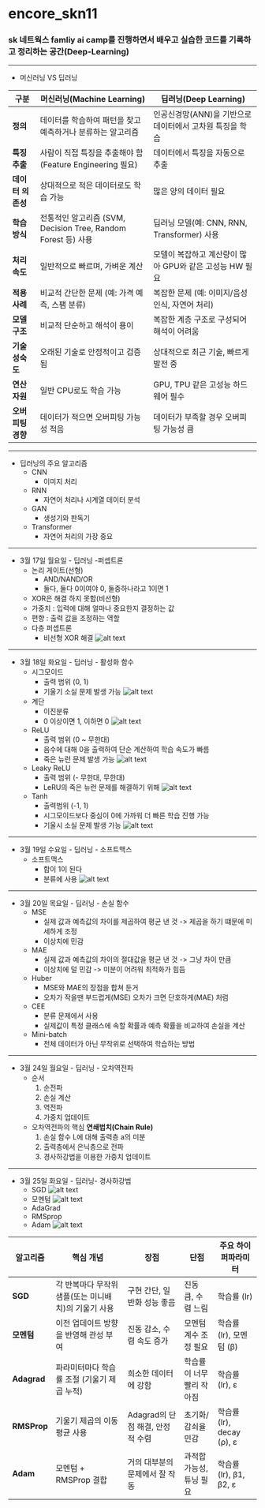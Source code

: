 # encore_skn11

### **sk 네트웍스 famliy ai camp를 진행하면서 배우고 실습한 코드를 기록하고 정리하는 공간(Deep-Learning)**


---

- 머신러닝 VS 딥러닝 

| **구분** | **머신러닝(Machine Learning)** | **딥러닝(Deep Learning)** |
| --- | --- | --- |
| **정의** | 데이터를 학습하여 패턴을 찾고 예측하거나 분류하는 알고리즘 | 인공신경망(ANN)을 기반으로 데이터에서 고차원 특징을 학습 |
| **특징 추출** | 사람이 직접 특징을 추출해야 함 (Feature Engineering 필요) | 데이터에서 특징을 자동으로 추출 |
| **데이터 의존성** | 상대적으로 적은 데이터로도 학습 가능 | 많은 양의 데이터 필요 |
| **학습 방식** | 전통적인 알고리즘 (SVM, Decision Tree, Random Forest 등) 사용 | 딥러닝 모델(예: CNN, RNN, Transformer) 사용 |
| **처리 속도** | 일반적으로 빠르며, 가벼운 계산 | 모델이 복잡하고 계산량이 많아 GPU와 같은 고성능 HW 필요 |
| **적용 사례** | 비교적 간단한 문제 (예: 가격 예측, 스팸 분류) | 복잡한 문제 (예: 이미지/음성 인식, 자연어 처리) |
| **모델 구조** | 비교적 단순하고 해석이 용이 | 복잡한 계층 구조로 구성되어 해석이 어려움 |
| **기술 성숙도** | 오래된 기술로 안정적이고 검증됨 | 상대적으로 최근 기술, 빠르게 발전 중 |
| **연산 자원** | 일반 CPU로도 학습 가능 | GPU, TPU 같은 고성능 하드웨어 필수 |
| **오버피팅 경향** | 데이터가 적으면 오버피팅 가능성 적음 | 데이터가 부족할 경우 오버피팅 가능성 큼 |

---

- 딥러닝의 주요 알고리즘
    - CNN
        - 이미지 처리
    - RNN
        - 자연어 처리나 시계열 데이터 분석
    - GAN 
        - 생성기와 판독기
    - Transformer
        - 자연어 처리의 가장 중요

---

- 3월 17일 월요일 - 딥러닝 -퍼셉트론
    - 논리 게이트(선형)
        - AND/NAND/OR
        - 둘다, 둘다 0이여야 0, 둘중하나라고 1이면 1
    - XOR은 해결 하지 못함(비선형)
    - 가중치 : 입력에 대해 얼마나 중요한지 결정하는 값
    - 편향 : 출력 값을 조정하는 역할
    - 다층 퍼셉트론
        - 비선형 XOR 해결
    ![alt text](이미지/image.png)

---

- 3월 18일 화요일 - 딥러닝 - 활성화 함수
    - 시그모이드
        - 출력 범위 (0, 1)
        - 기울기 소실 문제 발생 가능
    ![alt text](이미지/image-1.png)
    - 계단
        - 이진분류
        - 0 이상이면 1, 이하면 0
    ![alt text](이미지/image-2.png)
    - ReLU
        - 출력 범위 (0 ~ 무한대)
        - 음수에 대해 0을 출력하여 단순 계산하여 학습 속도가 빠름
        - 죽은 뉴런 문제 발생 가능
    ![alt text](이미지/image-3.png)
    - Leaky ReLU
        - 출력 범위 (- 무한대, 무한대)
        - LeRU의 죽은 뉴런 문제를 해결하기 위해 
    ![alt text](이미지/image5.png)
    - Tanh
        - 출력범위  (-1, 1)
        - 시그모이드보다 중심이 0에 가까워 더 빠른 학습 진행 가능
        - 기울시 소실 문제 발생 가능
    ![alt text](이미지/image-4.png)

---

- 3월 19일 수요일 - 딥러닝 - 소프트맥스
    - 소프트맥스
        - 합이 1이 된다
        - 분류에 사용
    ![alt text](이미지/image6.png)

---

- 3월 20일 목요일 - 딥러닝 - 손실 함수
    - MSE
        - 실제 값과 예측값의 차이를 제곱하여 평균 낸 것 -> 제곱을 하기 떄문에 미세하게 조정
        - 이상치에 민감
    - MAE
        - 실제 값과 예측값의 차이의 절대값을 평균 낸 것 -> 그냥 차이 만큼
        - 이상치에 덜 민감 -> 미분이 어려워 최적화가 힘듬
    - Huber
        - MSE와 MAE의 장점을 합쳐 둔거
        - 오차가 작을땐 부드럽게(MSE) 오차가 크면 단호하게(MAE) 처럼
    - CEE
        - 분류 문제에서 사용
        - 실제값이 특정 클래스에 속할 확률과 예측 확률을 비교하여 손실을 계산
    - Mini-batch
        - 전체 데이터가 아닌 무작위로 선택하여 학습하는 방법
        
---

- 3월 24일 월요일 - 딥러닝 - 오차역전파
    - 순서
        1. 순전파
        2. 손실 계산
        3. 역전파
        4. 가중치 업데이트
    - 오차역전파의 핵심  **연쇄법치(Chain Rule)**
        1. 손실 함수 L에 대해 출력층 a의 미분
        2. 출력층에서 은닉층으로 전파
        3. 경사하강법을 이용한 가중치 업데이트

---

- 3월 25일 화요일 - 딥러닝- 경사하강법
    - SGD
    ![alt text](이미지/image7.png)
    - 모멘텀
    ![alt text](이미지/image-8.png)
    - AdaGrad
    - RMSprop
    - Adam
    ![alt text](이미지/image-9.png)

| 알고리즘   | 핵심 개념 | 장점 | 단점 | 주요 하이퍼파라미터 |
|------------|-----------|------|------|----------------------|
| **SGD** | 각 반복마다 무작위 샘플(또는 미니배치)의 기울기 사용 | 구현 간단, 일반화 성능 좋음 | 진동 큼, 수렴 느림 | 학습률 (lr) |
| **모멘텀** | 이전 업데이트 방향을 반영해 관성 부여 | 진동 감소, 수렴 속도 증가 | 모멘텀 계수 조정 필요 | 학습률 (lr), 모멘텀 (β) |
| **Adagrad** | 파라미터마다 학습률 조절 (기울기 제곱 누적) | 희소한 데이터에 강함 | 학습률이 너무 빨리 작아짐 | 학습률 (lr), ε |
| **RMSProp** | 기울기 제곱의 이동 평균 사용 | Adagrad의 단점 해결, 안정적 수렴 | 초기화/감쇠율 민감 | 학습률 (lr), decay (ρ), ε |
| **Adam** | 모멘텀 + RMSProp 결합 | 거의 대부분의 문제에서 잘 작동 | 과적합 가능성, 튜닝 필요 | 학습률 (lr), β1, β2, ε |

